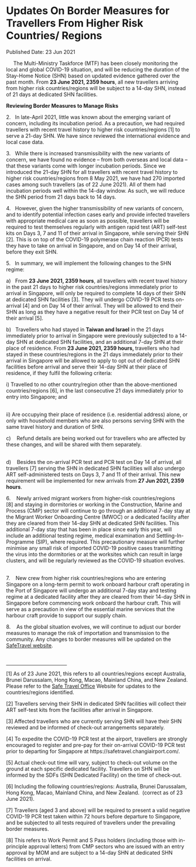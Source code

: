 <html>
    <meta http-equiv="Content-Type" content="text/html; charset=utf-8"/>
    <meta charset="utf-8"/>
    <title>Updates On Border Measures for Travellers From Higher Risk Countries/ Regions </title>
    <body><h1>Updates On Border Measures for Travellers From Higher Risk Countries/ Regions </h1>
    <p>Published Date: 23 Jun 2021</p> <p>&nbsp; &nbsp; &nbsp;The Multi-Ministry Taskforce (MTF) has been closely monitoring the local and global COVID-19 situation, and will be reducing the duration of the Stay-Home Notice (SHN) based on updated evidence gathered over the past month. From <strong>23 June 2021, 2359 hours</strong>, all new travellers arriving from higher risk countries/regions will be subject to a 14-day SHN, instead of 21 days at dedicated SHN facilities.</p> <p><strong>Reviewing Border Measures to Manage Risks</strong></p> <p>2.&nbsp; &nbsp;In late-April 2021, little was known about the emerging variant of concern, including its incubation period. As a precaution, we had required travellers with recent travel history to higher risk countries/regions [1]&nbsp;to serve a 21-day SHN. We have since reviewed the international evidence and local case data.</p><p><p>3.&nbsp; &nbsp;While there is increased transmissibility with the new variants of concern, we have found no evidence – from both overseas and local data – that these variants come with longer incubation periods. Since we introduced the 21-day SHN for all travellers with recent travel history to higher risk countries/regions from 8 May 2021, we have had 270 imported cases among such travellers (as of 22 June 2021). All of them had incubation periods well within the 14-day window. As such, we will reduce the SHN period from 21 days back to 14 days.</p></p><p><p>4.&nbsp; &nbsp;However, given the higher transmissibility of new variants of concern, and to identify potential infection cases early and provide infected travellers with appropriate medical care as soon as possible, travellers will be required to test themselves regularly with antigen rapid test (ART) self-test kits on Days 3, 7 and 11 of their arrival in Singapore, while serving their SHN [2]. This is on top of the COVID-19 polymerase chain reaction (PCR) tests they have to take on arrival in Singapore, and on Day 14 of their arrival, before they exit SHN.</p></p><p><p>5.&nbsp; &nbsp;In summary, we will implement the following changes to the SHN regime:</p></p><p><p>a)&nbsp; &nbsp;From <strong>23 June 2021, 2359 hours</strong>, all travellers with recent travel history in the past 21 days to higher risk countries/regions immediately prior to arrival in Singapore, will only be required to complete 14 days of their SHN at dedicated SHN facilities [3]. They will undergo COVID-19 PCR tests on-arrival [4]&nbsp;and on Day 14 of their arrival. They will be allowed to end their SHN as long as they have a negative result for their PCR test on Day 14 of their arrival [5].</p></p><p><p>b)&nbsp; &nbsp;Travellers who had stayed in <strong>Taiwan and Israel</strong> in the 21 days immediately prior to arrival in Singapore were previously subjected to a 14-day SHN at dedicated SHN facilities, and an additional 7-day SHN at their place of residence. From<strong> 23 June 2021, 2359 hours, </strong>travellers who had stayed in these countries/regions in the 21 days immediately prior to their arrival in Singapore will be allowed to apply to opt out of dedicated SHN facilities before arrival and serve their 14-day SHN at their place of residence, if they fulfil the following criteria:</p></p><p>i) Travelled to no other country/region other than the above-mentioned countries/regions [6], in the last consecutive 21 days immediately prior to entry into Singapore; and <p><br>ii) Are occupying their place of residence (i.e. residential address) alone, or only with household members who are also persons serving SHN with the same travel history and duration of SHN.<br></p></p><p>c)&nbsp; &nbsp; Refund details are being worked out for travellers who are affected by these changes, and will be shared with them separately.<p><br>d)&nbsp; &nbsp; Besides the on-arrival PCR test and PCR test on Day 14 of arrival, all travellers [7]&nbsp;serving the SHN in dedicated SHN facilities will also undergo ART self-administered tests on Days 3, 7 and 11 of their arrival. This new requirement will be implemented for new arrivals from <strong>27 Jun 2021, 2359 hours</strong>.<br></p></p><p>6.&nbsp; &nbsp; Newly arrived migrant workers from higher-risk countries/regions [8]&nbsp;and staying in dormitories or working in the Construction, Marine and Process (CMP) sector will continue to go through an additional 7-day stay at the Migrant Worker Onboarding Centre (MWOC) or a dedicated facility after they are cleared from their 14-day SHN at dedicated SHN facilities. This additional 7-day stay that has been in place since early this year, will include an additional testing regime, medical examination and Settling-In-Programme (SIP), where required. This precautionary measure will further minimise any small risk of imported COVID-19 positive cases transmitting the virus into the dormitories or at the worksites which can result in large clusters, and will be regularly reviewed as the COVID-19 situation evolves.<p><br>7.&nbsp; &nbsp; New crew from higher risk countries/regions who are entering Singapore on a long-term permit to work onboard harbour craft operating in the Port of Singapore will undergo an additional 7-day stay and testing regime at a dedicated facility after they are cleared from their 14-day SHN in Singapore before commencing work onboard the harbour craft. This will serve as a precaution in view of the essential marine services that the harbour craft provide to support our supply chain.</p></p><p>8.&nbsp; &nbsp; As the global situation evolves, we will continue to adjust our border measures to manage the risk of importation and transmission to the community. Any changes to border measures will be updated on the <a href="https://safetravel.ica.gov.sg/">SafeTravel website</a>. </p> <div><br clear="all"> <hr align="left" size="1" width="33%"> <div id="ftn1"> <p>[1] As of 23 June 2021, this refers to all countries/regions except Australia, Brunei Darussalam, Hong Kong, Macao, Mainland China, and New Zealand. Please refer to the <a href="https://safetravel.ica.gov.sg" title="" class="" target="">Safe Travel Office</a>&nbsp;Website for updates to the countries/regions identified.</p> </div> <div id="ftn2"> <p>[2] Travellers serving their SHN in dedicated SHN facilities will collect their ART self-test kits from the facilities after arrival in Singapore.</p> </div> <div id="ftn3"> <p>[3] Affected travellers who are currently serving SHN will have their SHN reviewed and be informed of check-out arrangements separately. </p> </div> <div id="ftn4"> <p>[4] To expedite the COVID-19 PCR test at the airport, travellers are strongly encouraged to register and pre-pay for their on-arrival COVID-19 PCR test prior to departing for Singapore at https://safetravel.changiairport.com/.</p> </div> <div id="ftn5"> <p>[5] Actual check-out time will vary, subject to check-out volume on the ground at each specific dedicated facility. Travellers on SHN will be informed by the SDFs (SHN Dedicated Facility) on the time of check-out.</p> </div> <div id="ftn6"> <p>[6] Including the following countries/regions: Australia, Brunei Darussalam, Hong Kong, Macao, Mainland China, and New Zealand. &nbsp;(correct as of 23 June 2021).</p> </div> <div id="ftn7"> <p>[7] Travellers (aged 3 and above) will be required to present a valid negative COVID-19 PCR test taken within 72 hours before departure to Singapore, and be subjected to all tests required of travellers under the prevailing border measures.</p> </div> <div id="ftn8"> <p>[8] This refers to Work Permit and S Pass holders (including those with in-principle approval letters) from CMP sectors who are issued with an entry approval by MOM and are subject to a 14-day SHN at dedicated SHN facilities on arrival. </p> </div> </div></body>
</html>